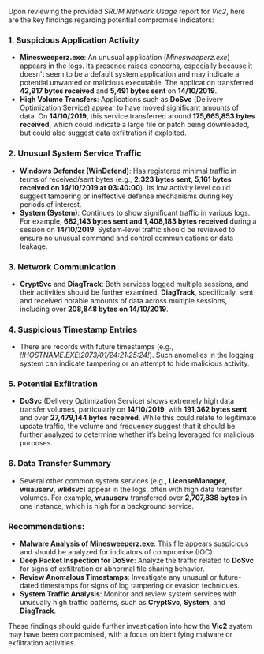 Upon reviewing the provided *SRUM Network Usage* report for *Vic2*, here are the key findings regarding potential compromise indicators:

### 1. **Suspicious Application Activity**
   - **Minesweeperz.exe**: An unusual application (*Minesweeperz.exe*) appears in the logs. Its presence raises concerns, especially because it doesn't seem to be a default system application and may indicate a potential unwanted or malicious executable. The application transferred **42,917 bytes received** and **5,491 bytes sent** on **14/10/2019**.
   - **High Volume Transfers**: Applications such as **DoSvc** (Delivery Optimization Service) appear to have moved significant amounts of data. On **14/10/2019**, this service transferred around **175,665,853 bytes received**, which could indicate a large file or patch being downloaded, but could also suggest data exfiltration if exploited.

### 2. **Unusual System Service Traffic**
   - **Windows Defender (WinDefend)**: Has registered minimal traffic in terms of received/sent bytes (e.g., **2,323 bytes sent, 5,161 bytes received on 14/10/2019 at 03:40:00**). Its low activity level could suggest tampering or ineffective defense mechanisms during key periods of interest.
   - **System (System)**: Continues to show significant traffic in various logs. For example, **682,143 bytes sent and 1,408,183 bytes received** during a session on **14/10/2019**. System-level traffic should be reviewed to ensure no unusual command and control communications or data leakage.

### 3. **Network Communication**
   - **CryptSvc** and **DiagTrack**: Both services logged multiple sessions, and their activities should be further examined. **DiagTrack**, specifically, sent and received notable amounts of data across multiple sessions, including over **208,848 bytes on 14/10/2019**.

### 4. **Suspicious Timestamp Entries**
   - There are records with future timestamps (e.g., *!!HOSTNAME.EXE!2073/01/24:21:25:24!*). Such anomalies in the logging system can indicate tampering or an attempt to hide malicious activity.

### 5. **Potential Exfiltration**
   - **DoSvc** (Delivery Optimization Service) shows extremely high data transfer volumes, particularly on **14/10/2019**, with **191,362 bytes sent** and over **27,479,144 bytes received**. While this could relate to legitimate update traffic, the volume and frequency suggest that it should be further analyzed to determine whether it’s being leveraged for malicious purposes.
   
### 6. **Data Transfer Summary**
   - Several other common system services (e.g., **LicenseManager**, **wuauserv**, **wlidsvc**) appear in the logs, often with high data transfer volumes. For example, **wuauserv** transferred over **2,707,838 bytes** in one instance, which is high for a background service.

### Recommendations:
   - **Malware Analysis of Minesweeperz.exe**: This file appears suspicious and should be analyzed for indicators of compromise (IOC).
   - **Deep Packet Inspection for DoSvc**: Analyze the traffic related to **DoSvc** for signs of exfiltration or abnormal file sharing behavior.
   - **Review Anomalous Timestamps**: Investigate any unusual or future-dated timestamps for signs of log tampering or evasion techniques.
   - **System Traffic Analysis**: Monitor and review system services with unusually high traffic patterns, such as **CryptSvc**, **System**, and **DiagTrack**.

These findings should guide further investigation into how the **Vic2** system may have been compromised, with a focus on identifying malware or exfiltration activities.
